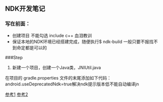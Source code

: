 ## NDK开发笔记


### 写在前面：
 * 创建项目 不能勾选 include c++ 血泪教训
 * 保证本地的NDK环境已经搭建完成，随便执行$ ndk-build  一般只要不报找不到命定都是可以的

###Step

1. 新建一个项目，创建一个Java类，JNIUtil.java






在项目的 gradle.properties 文件的末尾添加如下代码：android.useDeprecatedNdk=true解决ndk提示版本低不能自动编译jn
















[参考1](http://blog.csdn.net/u011368551/article/details/50897874)
[参考2](http://blog.csdn.net/u014702999/article/details/52626318)